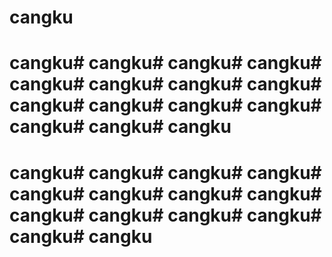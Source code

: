 # cangku
# cangku# cangku# cangku# cangku# cangku# cangku# cangku# cangku# cangku# cangku# cangku# cangku# cangku# cangku# cangku
# cangku# cangku# cangku# cangku# cangku# cangku# cangku# cangku# cangku# cangku# cangku# cangku# cangku# cangku
